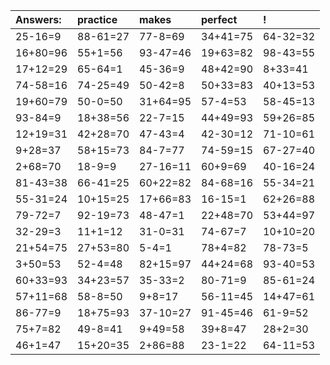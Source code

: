 | Answers: | practice | makes | perfect | ! |
| :--- | :--- | :--- | :--- | :--- |
| 25-16=9 | 88-61=27 | 77-8=69 | 34+41=75 | 64-32=32 | 
| 16+80=96 | 55+1=56 | 93-47=46 | 19+63=82 | 98-43=55 | 
| 17+12=29 | 65-64=1 | 45-36=9 | 48+42=90 | 8+33=41 | 
| 74-58=16 | 74-25=49 | 50-42=8 | 50+33=83 | 40+13=53 | 
| 19+60=79 | 50-0=50 | 31+64=95 | 57-4=53 | 58-45=13 | 
| 93-84=9 | 18+38=56 | 22-7=15 | 44+49=93 | 59+26=85 | 
| 12+19=31 | 42+28=70 | 47-43=4 | 42-30=12 | 71-10=61 | 
| 9+28=37 | 58+15=73 | 84-7=77 | 74-59=15 | 67-27=40 | 
| 2+68=70 | 18-9=9 | 27-16=11 | 60+9=69 | 40-16=24 | 
| 81-43=38 | 66-41=25 | 60+22=82 | 84-68=16 | 55-34=21 | 
| 55-31=24 | 10+15=25 | 17+66=83 | 16-15=1 | 62+26=88 | 
| 79-72=7 | 92-19=73 | 48-47=1 | 22+48=70 | 53+44=97 | 
| 32-29=3 | 11+1=12 | 31-0=31 | 74-67=7 | 10+10=20 | 
| 21+54=75 | 27+53=80 | 5-4=1 | 78+4=82 | 78-73=5 | 
| 3+50=53 | 52-4=48 | 82+15=97 | 44+24=68 | 93-40=53 | 
| 60+33=93 | 34+23=57 | 35-33=2 | 80-71=9 | 85-61=24 | 
| 57+11=68 | 58-8=50 | 9+8=17 | 56-11=45 | 14+47=61 | 
| 86-77=9 | 18+75=93 | 37-10=27 | 91-45=46 | 61-9=52 | 
| 75+7=82 | 49-8=41 | 9+49=58 | 39+8=47 | 28+2=30 | 
| 46+1=47 | 15+20=35 | 2+86=88 | 23-1=22 | 64-11=53 | 
